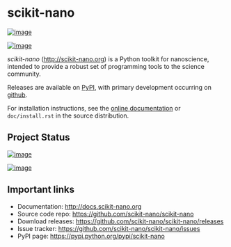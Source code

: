 # scikit-nano

[![image](https://img.shields.io/pypi/v/scikit-nano.svg)](https://pypi.python.org/pypi/scikit-nano)

[![image](https://img.shields.io/pypi/dm/scikit-nano.svg)](https://pypi.python.org/pypi/scikit-nano)

_scikit-nano_ (<http://scikit-nano.org>) is a Python toolkit for
nanoscience, intended to provide a robust set of programming tools to
the science community.

Releases are available on
[PyPI](http://pypi.python.org/pypy/scikit-nano), with primary
development occurring on
[github](http://github.com/scikit-nano/scikit-nano).

For installation instructions, see the [online
documentation](http://docs.scikit-nano.org) or `doc/install.rst` in the
source distribution.

## Project Status

[![image](https://travis-ci.org/scikit-nano/scikit-nano.svg?branch=master)](https://travis-ci.org/scikit-nano/scikit-nano)

[![image](https://coveralls.io/repos/scikit-nano/scikit-nano/badge.svg?branch=master&service=github)](https://coveralls.io/github/scikit-nano/scikit-nano?branch=master)

## Important links

- Documentation: <http://docs.scikit-nano.org>
- Source code repo: <https://github.com/scikit-nano/scikit-nano>
- Download releases:
  <https://github.com/scikit-nano/scikit-nano/releases>
- Issue tracker: <https://github.com/scikit-nano/scikit-nano/issues>
- PyPI page: <https://pypi.python.org/pypi/scikit-nano>
